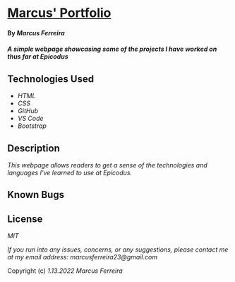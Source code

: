 # [Marcus' Portfolio](https://mafer1017.github.io/portfolio/)

#### By _**Marcus Ferreira**_

#### _A simple webpage showcasing some of the projects I have worked on thus far at Epicodus_

## Technologies Used

* _HTML_
* _CSS_
* _GitHub_
* _VS Code_
* _Bootstrap_

## Description

_This webpage allows readers to get a sense of the technologies and languages I've learned to use at Epicodus._

## Known Bugs

## License
_MIT_


_If you run into any issues, concerns, or any suggestions, please contact me at my email address: marcusferreira23@gmail.com_

Copyright (c) _1.13.2022_ _Marcus Ferreira_